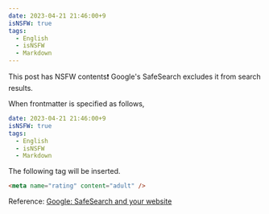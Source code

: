 ```yaml
---
date: 2023-04-21 21:46:00+9
isNSFW: true
tags:
  - English
  - isNSFW
  - Markdown
---
```


This post has NSFW contents❗
Google's SafeSearch excludes it from search results.

<!-- more -->

When frontmatter is specified as follows,

```yaml
date: 2023-04-21 21:46:00+9
isNSFW: true
tags:
  - English
  - isNSFW
  - Markdown
```

The following tag will be inserted.

```html
<meta name="rating" content="adult" />
```

Reference: [Google: SafeSearch and your website](https://developers.google.com/search/docs/crawling-indexing/safesearch)
